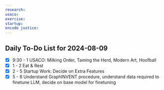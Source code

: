 ```yaml
---
research: 
usaco: 
exercise: 
startup: 
encode justice:
---
```


## Daily To-Do List for 2024-08-09

- [x] 9:30 - 1 USACO: Milking Order, Taming the Herd, Modern Art, Hoofball
- [x] 1 - 2 Eat & Rest
- [x] 2 - 5 Startup Work: Decide on Extra Features 
- [x] 5 - 8 Understand GraphINVENT procedure, understand data required to finetune LLM, decide on base model for finetuning
